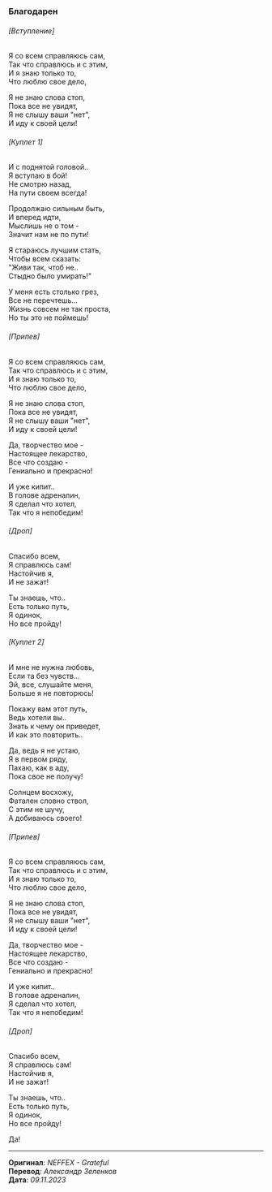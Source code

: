 ### Благодарен

###### [Вступление]

Я со всем справляюсь сам, \
Так что справлюсь и с этим, \
И я знаю только то, \
Что люблю свое дело,

Я не знаю слова стоп, \
Пока все не увидят, \
Я не слышу ваши "нет", \
И иду к своей цели!

###### [Куплет 1]

И с поднятой головой.. \
Я вступаю в бой! \
Не смотрю назад, \
На пути своем всегда!

Продолжаю сильным быть, \
И вперед идти, \
Мыслишь не о том - \
Значит нам не по пути!

Я стараюсь лучшим стать, \
Чтобы всем сказать: \
"Живи так, чтоб не.. \
Стыдно было умирать!"

У меня есть столько грез, \
Все не перечтешь... \
Жизнь совсем не так проста, \
Но ты это не поймешь!

###### [Припев]

Я со всем справляюсь сам, \
Так что справлюсь и с этим, \
И я знаю только то, \
Что люблю свое дело,

Я не знаю слова стоп, \
Пока все не увидят, \
Я не слышу ваши "нет", \
И иду к своей цели!

Да, творчество мое - \
Настоящее лекарство, \
Все что создаю - \
Гениально и прекрасно!

И уже кипит.. \
В голове адреналин, \
Я сделал что хотел, \
Так что я непобедим!

###### [Дроп]

Спасибо всем, \
Я справлюсь сам! \
Настойчив я, \
И не зажат!

Ты знаешь, что.. \
Есть только путь, \
Я одинок, \
Но все пройду!

###### [Куплет 2]

И мне не нужна любовь, \
Если та без чувств... \
Эй, все, слушайте меня, \
Больше я не повторюсь!

Покажу вам этот путь, \
Ведь хотели вы.. \
Знать к чему он приведет, \
И как это повторить..

Да, ведь я не устаю, \
Я в первом ряду, \
Пахаю, как в аду, \
Пока свое не получу!

Солнцем восхожу, \
Фатален словно ствол, \
С этим не шучу, \
А добиваюсь своего!

###### [Припев]

Я со всем справляюсь сам, \
Так что справлюсь и с этим, \
И я знаю только то, \
Что люблю свое дело,

Я не знаю слова стоп, \
Пока все не увидят, \
Я не слышу ваши "нет", \
И иду к своей цели!

Да, творчество мое - \
Настоящее лекарство, \
Все что создаю - \
Гениально и прекрасно!

И уже кипит.. \
В голове адреналин, \
Я сделал что хотел, \
Так что я непобедим!

###### [Дроп]

Спасибо всем, \
Я справлюсь сам! \
Настойчив я, \
И не зажат!

Ты знаешь, что.. \
Есть только путь, \
Я одинок, \
Но все пройду!

Дa!

---

**Оригинал**: _NEFFEX - Grateful_ \
**Перевод**: _Александр Зеленков_ \
**Дата**: _09.11.2023_
